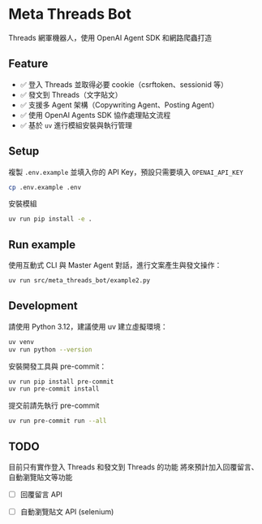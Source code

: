 # Meta Threads Bot

Threads 網軍機器人，使用 OpenAI Agent SDK 和網路爬蟲打造

## Feature

- ✅ 登入 Threads 並取得必要 cookie（csrftoken、sessionid 等）
- ✅ 發文到 Threads（文字貼文）
- ✅ 支援多 Agent 架構（Copywriting Agent、Posting Agent）
- ✅ 使用 OpenAI Agents SDK 協作處理貼文流程
- ✅ 基於 `uv` 進行模組安裝與執行管理

## Setup

複製 `.env.example` 並填入你的 API Key，預設只需要填入 `OPENAI_API_KEY`

```bash
cp .env.example .env
```

安裝模組

```bash
uv run pip install -e .
```

## Run example

使用互動式 CLI 與 Master Agent 對話，進行文案產生與發文操作：

```bash
uv run src/meta_threads_bot/example2.py
```

## Development

請使用 Python 3.12，建議使用 uv 建立虛擬環境：

```bash
uv venv
uv run python --version
```

安裝開發工具與 pre-commit：

```bash
uv run pip install pre-commit
uv run pre-commit install
```

提交前請先執行 pre-commit

```bash
uv run pre-commit run --all
```

## TODO

目前只有實作登入 Threads 和發文到 Threads 的功能
將來預計加入回覆留言、自動瀏覽貼文等功能

- [ ] 回覆留言 API
- [ ] 自動瀏覽貼文 API (selenium)

